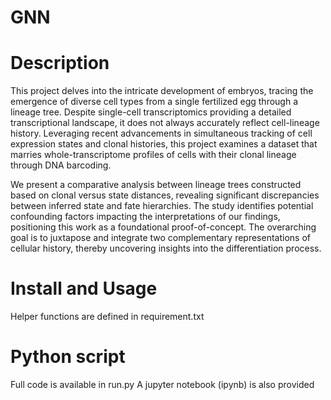 # GNN
# Description
This project delves into the intricate development of embryos, tracing the emergence of diverse cell types from a single fertilized egg through a lineage tree. Despite single-cell transcriptomics providing a detailed transcriptional landscape, it does not always accurately reflect cell-lineage history. Leveraging recent advancements in simultaneous tracking of cell expression states and clonal histories, this project examines a dataset that marries whole-transcriptome profiles of cells with their clonal lineage through DNA barcoding.

We present a comparative analysis between lineage trees constructed based on clonal versus state distances, revealing significant discrepancies between inferred state and fate hierarchies. The study identifies potential confounding factors impacting the interpretations of our findings, positioning this work as a foundational proof-of-concept. The overarching goal is to juxtapose and integrate two complementary representations of cellular history, thereby uncovering insights into the differentiation process.

# Install and Usage
Helper functions are defined in requirement.txt

# Python script
Full code is available in run.py
A jupyter notebook (ipynb) is also provided

